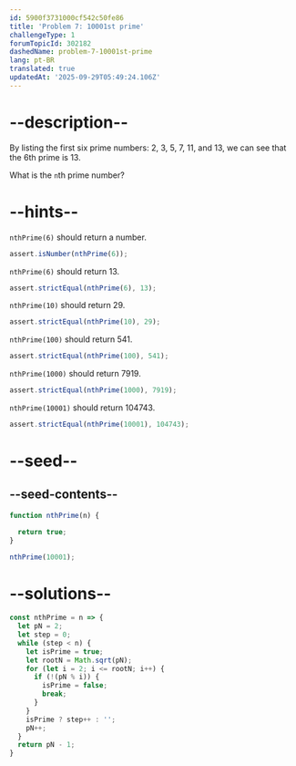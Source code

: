 ```yaml
---
id: 5900f3731000cf542c50fe86
title: 'Problem 7: 10001st prime'
challengeType: 1
forumTopicId: 302182
dashedName: problem-7-10001st-prime
lang: pt-BR
translated: true
updatedAt: '2025-09-29T05:49:24.106Z'
---
```


# --description--

By listing the first six prime numbers: 2, 3, 5, 7, 11, and 13, we can see that the 6th prime is 13.

What is the `n`th prime number?

# --hints--

`nthPrime(6)` should return a number.

```js
assert.isNumber(nthPrime(6));
```

`nthPrime(6)` should return 13.

```js
assert.strictEqual(nthPrime(6), 13);
```

`nthPrime(10)` should return 29.

```js
assert.strictEqual(nthPrime(10), 29);
```

`nthPrime(100)` should return 541.

```js
assert.strictEqual(nthPrime(100), 541);
```

`nthPrime(1000)` should return 7919.

```js
assert.strictEqual(nthPrime(1000), 7919);
```

`nthPrime(10001)` should return 104743.

```js
assert.strictEqual(nthPrime(10001), 104743);
```

# --seed--

## --seed-contents--

```js
function nthPrime(n) {

  return true;
}

nthPrime(10001);
```

# --solutions--

```js
const nthPrime = n => {
  let pN = 2;
  let step = 0;
  while (step < n) {
    let isPrime = true;
    let rootN = Math.sqrt(pN);
    for (let i = 2; i <= rootN; i++) {
      if (!(pN % i)) {
        isPrime = false;
        break;
      }
    }
    isPrime ? step++ : '';
    pN++;
  }
  return pN - 1;
}
```
